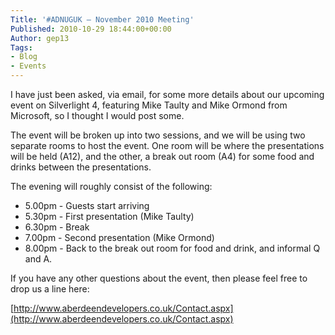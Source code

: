 ```yaml
---
Title: '#ADNUGUK – November 2010 Meeting'
Published: 2010-10-29 18:44:00+00:00
Author: gep13
Tags:
- Blog
- Events
---
```


I have just been asked, via email, for some more details about our upcoming event on Silverlight 4, featuring Mike Taulty and Mike Ormond from Microsoft, so I thought I would post some.

The event will be broken up into two sessions, and we will be using two separate rooms to host the event. One room will be where the presentations will be held (A12), and the other, a break out room (A4) for some food and drinks between the presentations.

The evening will roughly consist of the following:

* 5.00pm - Guests start arriving
* 5.30pm - First presentation (Mike Taulty)
* 6.30pm - Break
* 7.00pm - Second presentation (Mike Ormond)
* 8.00pm - Back to the break out room for food and drink, and informal Q and A.

If you have any other questions about the event, then please feel free to drop us a line here:

[http://www.aberdeendevelopers.co.uk/Contact.aspx](http://www.aberdeendevelopers.co.uk/Contact.aspx)

